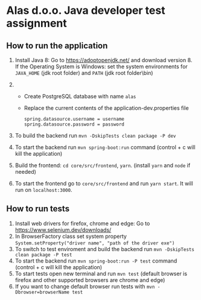 # Alas d.o.o. Java developer test assignment

## How to run the application

1. Install Java 8: Go to https://adoptopenjdk.net/ and download version 8. If the Operating System is Windows: set the system environments for `JAVA_HOME` (jdk root folder) and `PATH` (jdk root folder\bin)
2. 	- Create PostgreSQL database with name ```alas```
	- Replace the current contents of the application-dev.properties file

	  ```
	  spring.datasource.username = username
	  spring.datasource.password = password
	  ```

3. To build the backend run `mvn -DskipTests clean package -P dev` 
4. To start the backend run `mvn spring-boot:run` command (control + c will kill the application)
5. Build the frontend: `cd core/src/frontend`, `yarn`. (install `yarn` and `node` if needed)
6. To start the frontend go to `core/src/frontend` and run `yarn start`. It will run on `localhost:3000`.

## How to run tests
1. Install web drivers for firefox, chrome and edge: Go to https://www.selenium.dev/downloads/
2. In BrowserFactory class set system property `System.setProperty("driver name", "path of the driver exe")`
1. To switch to test enviroment and build the backend run `mvn -DskipTests clean package -P test`
2. To start the backend run `mvn spring-boot:run -P test` command (control + c will kill the application)
3. To start tests open new terminal and run `mvn test` (default browser is firefox and other supported browsers are chrome and edge)
4. If you want to change default browser run tests with `mvn -Dbrowser=browserName test`


